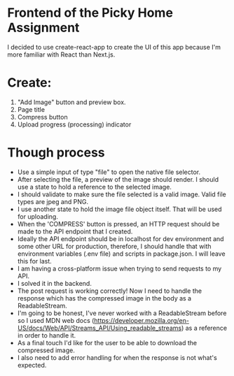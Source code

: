 # Frontend of the Picky Home Assignment

I decided to use create-react-app to create the UI of this app because I'm more familiar with React than Next.js.

# Create:

1. "Add Image" button and preview box.
2. Page title
3. Compress button
4. Upload progress (processing) indicator

# Though process

- Use a simple input of type "file" to open the native file selector.
- After selecting the file, a preview of the image should render. I should use a state to hold a reference to the selected image.
- I should validate to make sure the file selected is a valid image. Valid file types are jpeg and PNG.
- I use another state to hold the image file object itself. That will be used for uploading.
- When the 'COMPRESS' button is pressed, an HTTP request should be made to the API endpoint that I created.
- Ideally the API endpoint should be in localhost for dev environment and some other URL for production, therefore, I should handle that with environment variables (.env file) and scripts in package.json. I will leave this for last.
- I am having a cross-platform issue when trying to send requests to my API.
- I solved it in the backend.
- The post request is working correctly! Now I need to handle the response which has the compressed image in the body as a ReadableStream.
- I'm going to be honest, I've never worked with a ReadableStream before so I used MDN web docs (https://developer.mozilla.org/en-US/docs/Web/API/Streams_API/Using_readable_streams) as a reference in order to handle it.
- As a final touch I'd like for the user to be able to download the compressed image.
- I also need to add error handling for when the response is not what's expected.
